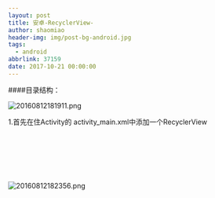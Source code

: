 ```yaml
---
layout: post
title: 安卓-RecyclerView-
author: shaomiao
header-img: img/post-bg-android.jpg
tags:
  - android
abbrlink: 37159
date: 2017-10-21 00:00:00
---
```

####目录结构：

![20160812181911.png](http://upload-images.jianshu.io/upload_images/2590671-0acae4207474c7f6.png?imageMogr2/auto-orient/strip%7CimageView2/2/w/1240)

1.首先在住Activity的 activity_main.xml中添加一个RecyclerView
<pre><code>

  <android.support.v7.widget.RecyclerView   
    android:layout_width="match_parent"        
    android:layout_height="120dp"    
    android:layout_centerVertical="true"    
    android:background="#FF0000"    
    android:scrollbars="none"    
    android:id="@+id/recycler_id">   
  </android.support.v7.widget.RecyclerView>


</code></pre>


![20160812182356.png](http://upload-images.jianshu.io/upload_images/2590671-6d2fc84e44cfba24.png?imageMogr2/auto-orient/strip%7CimageView2/2/w/1240)
